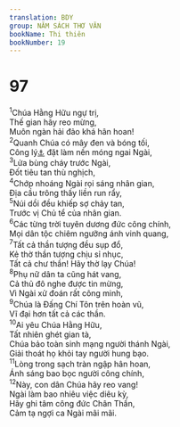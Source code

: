 ```yaml
---
translation: BDY
group: NĂM SÁCH THƠ VĂN
bookName: Thi thiên 
bookNumber: 19
---
```


<div class="title"><h1>97</h1></div>
<span class="verse thi_97_1"><sup>1</sup>Chúa Hằng Hữu ngự trị,<br/>Thế gian hãy reo mừng,<br/>Muôn ngàn hải đảo khá hân hoan!<br/></span>
<span class="verse thi_97_2"><sup>2</sup>Quanh Chúa có mây đen và bóng tối,<br/>Công lý<a href="#" data-toggle="tooltip" data-placement="bottom" title="Nt công chính và xử đoán">⚓</a> đặt làm nền móng ngai Ngài,<br/></span>
<span class="verse thi_97_3"><sup>3</sup>Lửa bùng cháy trước Ngài,<br/>Đốt tiêu tan thù nghịch,<br/></span>
<span class="verse thi_97_4"><sup>4</sup>Chớp nhoáng Ngài rọi sáng nhân gian,<br/>Địa cầu trông thấy liền run rẩy,<br/></span>
<span class="verse thi_97_5"><sup>5</sup>Núi dồi đều khiếp sợ chảy tan,<br/>Trước vị Chủ tể của nhân gian.<br/></span>
<span class="verse thi_97_6"><sup>6</sup>Các từng trời tuyên dương đức công chính,<br/>Mọi dân tộc chiêm ngưỡng ánh vinh quang,<br/></span>
<span class="verse thi_97_7"><sup>7</sup>Tất cả thần tượng đều sụp đổ,<br/>Kẻ thờ thần tượng chịu sỉ nhục,<br/>Tất cả chư thần! Hãy thờ lạy Chúa!<br/></span>
<span class="verse thi_97_8"><sup>8</sup>Phụ nữ dân ta cũng hát vang,<br/>Cả thủ đô nghe được tin mừng,<br/>Vì Ngài xử đoán rất công minh,<br/></span>
<span class="verse thi_97_9"><sup>9</sup>Chúa là Đấng Chí Tôn trên hoàn vũ,<br/>Vĩ đại hơn tất cả các thần.<br/></span>
<span class="verse thi_97_10"><sup>10</sup>Ai yêu Chúa Hằng Hữu,<br/>Tất nhiên ghét gian tà,<br/>Chúa bảo toàn sinh mạng người thánh Ngài,<br/>Giải thoát họ khỏi tay người hung bạo.<br/></span>
<span class="verse thi_97_11"><sup>11</sup>Lòng trong sạch tràn ngập hân hoan,<br/>Ánh sáng bao bọc người công chính,<br/></span>
<span class="verse thi_97_12"><sup>12</sup>Này, con dân Chúa hãy reo vang!<br/>Ngài làm bao nhiêu việc diêu kỳ,<br/>Hãy ghi tâm công đức Chân Thần,<br/>Cảm tạ ngợi ca Ngài mãi mãi.</span>
